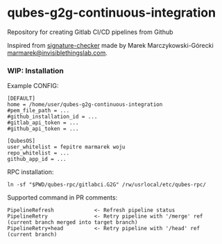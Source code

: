 qubes-g2g-continuous-integration
===

Repository for creating Gitlab CI/CD pipelines from Github

Inspired from [signature-checker](https://github.com/marmarek/signature-checker) made by
Marek Marczykowski-Górecki <marmarek@invisiblethingslab.com>.

### WIP: Installation

Example CONFIG:
```
[DEFAULT]
home = /home/user/qubes-g2g-continuous-integration
#pem_file_path = ...
#github_installation_id = ...
#gitlab_api_token = ...
#github_api_token = ...

[QubesOS]
user_whitelist = fepitre marmarek woju
repo_whitelist = ...
github_app_id = ...
```

RPC installation:
```
ln -sf "$PWD/qubes-rpc/gitlabci.G2G" /rw/usrlocal/etc/qubes-rpc/
```

Supported command in PR comments:
```
PipelineRefresh             <- Refresh pipeline status
PipelineRetry               <- Retry pipeline with '/merge' ref (current branch merged into target branch)
PipelineRetry+head          <- Retry pipeline with '/head' ref (current branch)
```

